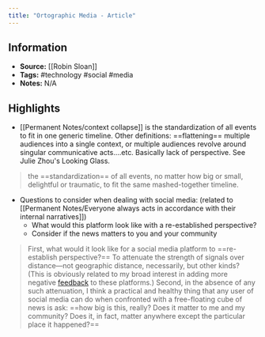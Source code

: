 ```yaml
---
title: "Ortographic Media - Article"
---
```

## Information
- **Source:** [[Robin Sloan]]
- **Tags:** #technology #social #media 
- **Notes:** N/A

## Highlights
-  [[Permanent Notes/context collapse]] is the standardization of all events to fit in one generic timeline. Other definitions: ==flattening== multiple audiences into a single context, or multiple audiences revolve around singular communicative acts....etc. Basically lack of perspective. See Julie Zhou's Looking Glass.
> the ==standardization== of all events, no matter how big or small, delightful or traumatic, to fit the same mashed-together timeline.
- Questions to consider when dealing with social media: (related to [[Permanent Notes/Everyone always acts in accordance with their internal narratives]])
	- What would this platform look like with a re-established perspective?
	- Consider if the news matters to you and your community
>   First, what would it look like for a social media platform to ==re-establish perspective?== To attenuate the strength of signals over distance—not geographic distance, necessarily, but other kinds? (This is obviously related to my broad interest in adding more negative [feedback](https://platforms.fyi/) to these platforms.)
> Second, in the absence of any such attenuation, I think a practical and healthy thing that any user of social media can do when confronted with a free-floating cube of news is ask: ==how big is this, really? Does it matter to me and my community? Does it, in fact, matter anywhere except the particular place it happened?==
